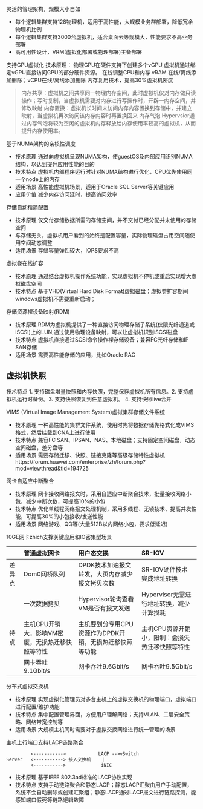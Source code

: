 灵活的管理架构，规模大小自如
- 每个逻辑集群支持128物理机，适用于高性能，大规模业务群部署，降低冗余物理机比例
- 每个逻辑集群支持3000台虚拟机，适合桌面云等规模大，性能要求不高业务部署
- 高可用性设计，VRM(虚拟化部署或物理部署)主备部署

支持GPU虚拟化
技术原理： 物理GPU在硬件支持下创建多个vGPU,虚拟机通过绑定vGPU直接访问GPU的部分硬件资源。
在线调整CPU和内存 vRAM 在线/离线添加删除；vCPU在线/离线添加删除
内存复用技术，提高30%虚拟机密度
>内存共享：虚拟机之间共享同一物理内存空间，此时虚拟机仅对内存做只读操作；写时复制，当虚拟机需要对内存进行写操作时，开辟一内存空间，并修改映射
>内存置换：虚拟机长时间未访问内存内容置换到存储中，并建立映射，当虚拟机再次访问该内存内容时再置换回来
>内存气泡 Hypervsior通过内存气泡将较为空闲的虚拟机内存释放给内存使用率较高的虚拟机，从而提升内存使用率。

基于NUMA架构的亲核性调度
- 技术原理 通过向虚拟机呈现NUMA架构，使guestOS及内部应用识别NUMA结构，以达到提升应用性能的目的
- 技术特点 虚拟机内部程序运行时针对NUMA结构进行优化，CPU优先使用同一个node上的内存
- 适用场景 高性能虚拟机场景，适用于Oracle SQL Server等关键应用
- 应用价值 减少内存访问延时，提高访问效率

存储自动精简配置
- 技术原理 仅交付存储数据所需的存储空间，并不交付已经分配并未使用的存储空间
- 与存储无关，虚拟机用户看到的始终是配置容量，实际物理磁盘占用空间随使用空间动态调整
- 适用场景 存储容量弹性较大，IOPS要求不高

虚拟卷在线扩容
- 技术原理 通过结合虚拟机操作系统功能，实现虚拟机不停机或重启实现增大虚拟磁盘空间
- 技术特点 基于VHD(Virtual Hard Disk Format)虚拟磁盘；虚拟卷扩容期间windows虚拟机不需要重新启动；

存储资源裸设备映射(RDM)
- 技术原理 RDM为虚拟机提供了一种直接访问物理存储子系统(仅限光纤通道或iSCSI)上的LUN,通过使用物理设备映射，可以让虚拟机识别iSCSI磁盘
- 技术特点 虚拟机直接通过SCSI命令操作裸存储设备；兼容FC光纤存储和IP SAN存储
- 适用场景 需要高性能存储的应用，比如Oracle RAC

虚拟机快照
---

技术特点 1. 支持磁盘增量快照和内存快照，完整保存虚拟机所有信息。2. 支持虚拟机运行时备份。3. 支持快照恢复到任意虚拟机。 4. 支持快照live合并

VIMS (Virtual Image Management System)虚拟集群存储文件系统
- 技术原理 一种高性能的集群文件系统，使用时先将数据存储先格式化成VIMS格式，然后挂载到CNA上进行使用
- 技术特点 兼容FC SAN、IPSAN、NAS、本地磁盘；支持固定空间磁盘，动态空间磁盘，差分盘等
- 适用场景 需要存储迁移、快照、链接克隆等高级存储特性虚拟机https://forum.huawei.com/enterprise/zh/forum.php?mod=viewthread&tid=194725

网卡自适应中断聚合
- 技术原理 网卡接收网络报文时，采用自适应中断聚合技术，批量接收网络小包，减少中断次数，可提高10%的小包
- 技术特点 优化单线程网络报文处理机制，采用多线程、无锁技术、提高并发性能，可提高30%的小包接收/发送性能
- 适用场景 网络游戏、QQ等(大量512B以内网络小包，要求低延迟)

10GE网卡zhich支撑关键应用和IO密集型场景

|   | 普通虚拟网卡 | 用户态交换 | SR-IOV |
|:---|:---|:---|:---|
|差异点|Dom0网桥队列|DPDK技术加速报文转发，大页内存减少报文拷贝次数|SR-IOV硬件技术完成地址转换|
|     |一次数据拷贝|Hypervisor轮询查看VM是否有报文发送|Hypervisor无需进行地址转换，减少计算损耗|
|特点 |主机CPU开销大，影响VM密度，无损热迁移快照等特性|主机要划分专用CPU资源作为DPDK开销，无损热迁移快照等功能|主机CPU资源开销小，限制：会损失热迁移快照等特性|
|     |网卡吞吐9.1Gbit/s|网卡吞吐9.6Gbit/s|网卡吞吐9.5Gbit/s|

分布式虚拟交换机
- 技术原理 实现虚拟化管理员对多台主机上的虚拟交换机的物理端口，虚拟端口进行配置/维护功能
- 技术特点 集中配置管理界面，方便用户理解网络；支持VLAN、二层安全策略、网络带宽控制等
- 适用场景 大规模主机同时需要对于虚拟交换网络进行统一管理的场景

主机上行端口支持LACP链路聚合
```txt
         <----------->            LACP -->vSwitch
Server   <-----------> 接入交换机    |
         <----------->             iNIC
```
- 技术原理 基于IEEE 802.3ad标准的LACP协议实现
- 技术特点 支持手动链路聚合和静态LACP；静态LACP汇聚由用户手动配置，系统不会自动删除或创建汇聚组；静态LACP通过LACP报文进行链路探测，能感知端口假死等链路逻辑故障



